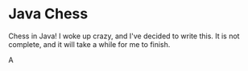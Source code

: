 # Java Chess

Chess in Java! I woke up crazy, and I've decided to write this. It is not complete, and it will take a while for me to finish.

A
